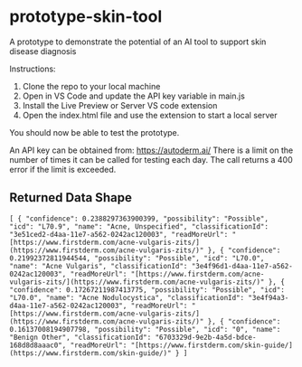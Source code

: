 # prototype-skin-tool

A prototype to demonstrate the potential of an AI tool to support skin disease diagnosis

Instructions:

1. Clone the repo to your local machine
2. Open in VS Code and update the API key variable in main.js
3. Install the Live Preview or Server VS code extension
4. Open the index.html file and use the extension to start a local server

You should now be able to test the prototype.

An API key can be obtained from: https://autoderm.ai/ There is a limit on the number of times it can be called for testing each day. The call returns a 400 error if the limit is exceeded.

## Returned Data Shape

`[
  {
    "confidence": 0.2388297363900399,
    "possibility": "Possible",
    "icd": "L70.9",
    "name": "Acne, Unspecified",
    "classificationId": "3e51ced2-d4aa-11e7-a562-0242ac120003",
    "readMoreUrl": "[https://www.firstderm.com/acne-vulgaris-zits/](https://www.firstderm.com/acne-vulgaris-zits/)"
  },
  {
    "confidence": 0.21992372811944544,
    "possibility": "Possible",
    "icd": "L70.0",
    "name": "Acne Vulgaris",
    "classificationId": "3e4f96d1-d4aa-11e7-a562-0242ac120003",
    "readMoreUrl": "[https://www.firstderm.com/acne-vulgaris-zits/](https://www.firstderm.com/acne-vulgaris-zits/)"
  },
  {
    "confidence": 0.17267211987413775,
    "possibility": "Possible",
    "icd": "L70.0",
    "name": "Acne Nodulocystica",
    "classificationId": "3e4f94a3-d4aa-11e7-a562-0242ac120003",
    "readMoreUrl": "[https://www.firstderm.com/acne-vulgaris-zits/](https://www.firstderm.com/acne-vulgaris-zits/)"
  },
  {
    "confidence": 0.16137008194907798,
    "possibility": "Possible",
    "icd": "0",
    "name": "Benign Other",
    "classificationId": "6703329d-9e2b-4a5d-bdce-168d8d8aaac0",
    "readMoreUrl": "[https://www.firstderm.com/skin-guide/](https://www.firstderm.com/skin-guide/)"
  }
]`
